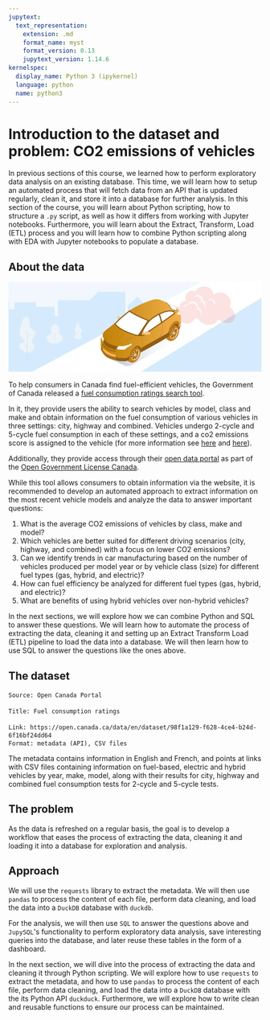 ```yaml
---
jupytext:
  text_representation:
    extension: .md
    format_name: myst
    format_version: 0.13
    jupytext_version: 1.14.6
kernelspec:
  display_name: Python 3 (ipykernel)
  language: python
  name: python3
---
```


# Introduction to the dataset and problem: CO2 emissions of vehicles

In previous sections of this course, we learned how to perform exploratory data analysis on an existing database. This time, we will learn how to setup an automated process that will fetch data from an API that is updated regularly, clean it, and store it into a database for further analysis. In this section of the course, you will learn about Python scripting, how to structure a `.py` script, as well as how it differs from working with Jupyter notebooks. Furthermore, you will learn about the Extract, Transform, Load (ETL) process and you will learn how to combine Python scripting along with EDA with Jupyter notebooks to populate a database.

## About the data

![](co2em.png)

To help consumers in Canada find fuel-efficient vehicles, the Government of Canada released a [fuel consumption ratings search tool](https://fcr-ccc.nrcan-rncan.gc.ca/en?_gl=1*1y4enqn*_ga*NzI2ODg1Njg2LjE2NjcyNDA3NTU.*_ga_C2N57Y7DX5*MTY2ODYzOTkyMy40LjAuMTY2ODYzOTkyMy4wLjAuMA). 

In it, they provide users the ability to search vehicles by model, class and make and obtain information on the fuel consumption of various vehicles in three settings: city, highway and combined. Vehicles undergo 2-cycle and 5-cycle fuel consumption in each of these settings, and a co2 emissions score is assigned to the vehicle (for more information see [here](https://www.nrcan.gc.ca/energy-efficiency/transportation-alternative-fuels/fuel-consumption-guide/understanding-fuel-consumption-ratings/fuel-consumption-testing/21008) and [here](https://www.nrcan.gc.ca/energy-efficiency/transportation-alternative-fuels/personal-vehicles/choosing-right-vehicle/buying-electric-vehicle/understanding-the-tables/21383)). 

Additionally, they provide access through their [open data portal](https://open.canada.ca/data/en/dataset/98f1a129-f628-4ce4-b24d-6f16bf24dd64) as part of the [Open Government License Canada](https://open.canada.ca/en/open-government-licence-canada). 

While this tool allows consumers to obtain information via the website, it is recommended to develop an automated approach to extract information on the most recent vehicle models and analyze the data to answer important questions:

1. What is the average CO2 emissions of vehicles by class, make and model?
2. Which vehicles are better suited for different driving scenarios (city, highway, and combined) with a focus on lower CO2 emissions?
3. Can we identify trends in car manufacturing based on the number of vehicles produced per model year or by vehicle class (size) for different fuel types (gas, hybrid, and electric)?
4. How can fuel efficiency be analyzed for different fuel types (gas, hybrid, and electric)?
5. What are benefits of using hybrid vehicles over non-hybrid vehicles?

In the next sections, we will explore how we can combine Python and SQL to answer these questions. We will learn how to automate the process of extracting the data, cleaning it and setting up an Extract Transform Load (ETL) pipeline to load the data into a database. We will then learn how to use SQL to answer the questions like the ones above. 

## The dataset

```{important}
Source: Open Canada Portal

Title: Fuel consumption ratings

Link: https://open.canada.ca/data/en/dataset/98f1a129-f628-4ce4-b24d-6f16bf24dd64
Format: metadata (API), CSV files

```

The metadata contains information in English and French, and points at links with CSV files containing information on fuel-based, electric and hybrid vehicles by year, make, model, along with their results for city, highway and combined fuel consumption tests for 2-cycle and 5-cycle tests.

## The problem

As the data is refreshed on a regular basis, the goal is to develop a workflow that eases the process of extracting the data, cleaning it and loading it into a database for exploration and analysis.

## Approach

We will use the `requests` library to extract the metadata. We will then use `pandas` to process the content of each file, perform data cleaning, and load the data into a `DuckDB` database with `duckdb`.

For the analysis, we will then use `SQL` to answer the questions above and `JupySQL`'s functionality to perform exploratory data analysis, save interesting queries into the database, and later reuse these tables in the form of a dashboard. 

In the next section, we will dive into the process of extracting the data and cleaning it through Python scripting. We will explore how to use `requests` to extract the metadata, and how to use `pandas` to process the content of each file, perform data cleaning, and load the data into a `DuckDB` database with the its Python API `duckduck`. Furthermore, we will explore how to write clean and reusable functions to ensure our process can be maintained. 

